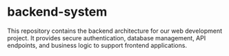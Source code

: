# backend-system
This repository contains the backend architecture for our web development project. It provides secure authentication, database management, API endpoints, and business logic to support frontend applications.
